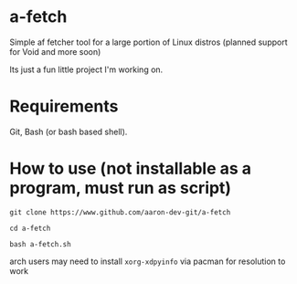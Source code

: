 # a-fetch
Simple af fetcher tool for a large portion of Linux distros (planned support for Void and more soon)

Its just a fun little project I'm working on. 

# Requirements

Git, Bash (or bash based shell). 

# How to use (not installable as a program, must run as script)

`git clone https://www.github.com/aaron-dev-git/a-fetch`

`cd a-fetch`

`bash a-fetch.sh`

 arch users may need to install `xorg-xdpyinfo` via pacman for resolution to work
